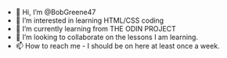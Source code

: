- 👋 Hi, I’m @BobGreene47
- 👀 I’m interested in learning HTML/CSS coding
- 🌱 I’m currently learning from THE ODIN PROJECT
- 💞️ I’m looking to collaborate on the lessons I am learning.
- 📫 How to reach me - I should be on here at least once a week.

<!---
BobGreene47/BobGreene47 is a ✨ special ✨ repository because its `README.md` (this file) appears on your GitHub profile.
You can click the Preview link to take a look at your changes.
--->
